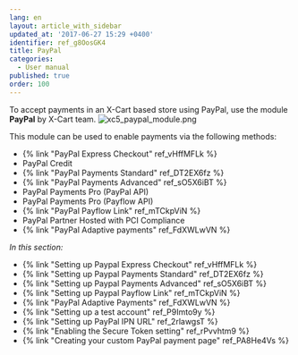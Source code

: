 ```yaml
---
lang: en
layout: article_with_sidebar
updated_at: '2017-06-27 15:29 +0400'
identifier: ref_g8OosGK4
title: PayPal
categories:
  - User manual
published: true
order: 100
---
```

To accept payments in an X-Cart based store using PayPal, use the module **PayPal** by X-Cart team.
    ![xc5_paypal_module.png]({{site.baseurl}}/attachments/ref_g8OosGK4/xc5_paypal_module.png)

This module can be used to enable payments via the following methods:

*   {% link "PayPal Express Checkout" ref_vHffMFLk %}
*   PayPal Credit
*   {% link "PayPal Payments Standard" ref_DT2EX6fz %}
*   {% link "PayPal Payments Advanced" ref_sO5X6iBT %}
*   PayPal Payments Pro (PayPal API)
*   PayPal Payments Pro (Payflow API)
*   {% link "PayPal Payflow Link" ref_mTCkpViN %}
*   PayPal Partner Hosted with PCI Compliance
*   {% link "PayPal Adaptive payments" ref_FdXWLwVN %}

_In this section:_

*   {% link "Setting up Paypal Express Checkout" ref_vHffMFLk %}
*   {% link "Setting up Paypal Payments Standard" ref_DT2EX6fz %}
*   {% link "Setting up Paypal Payments Advanced" ref_sO5X6iBT %}
*   {% link "Setting up Paypal Payflow Link" ref_mTCkpViN %}
*   {% link "PayPal Adaptive Payments" ref_FdXWLwVN %}
*   {% link "Setting up a test account" ref_P9Imto9y %}
*   {% link "Setting up PayPal IPN URL" ref_2rlawgsT %}
*   {% link "Enabling the Secure Token setting" ref_rPvvhtm9 %}
*   {% link "Creating your custom PayPal payment page" ref_PA8He4Vs %}
